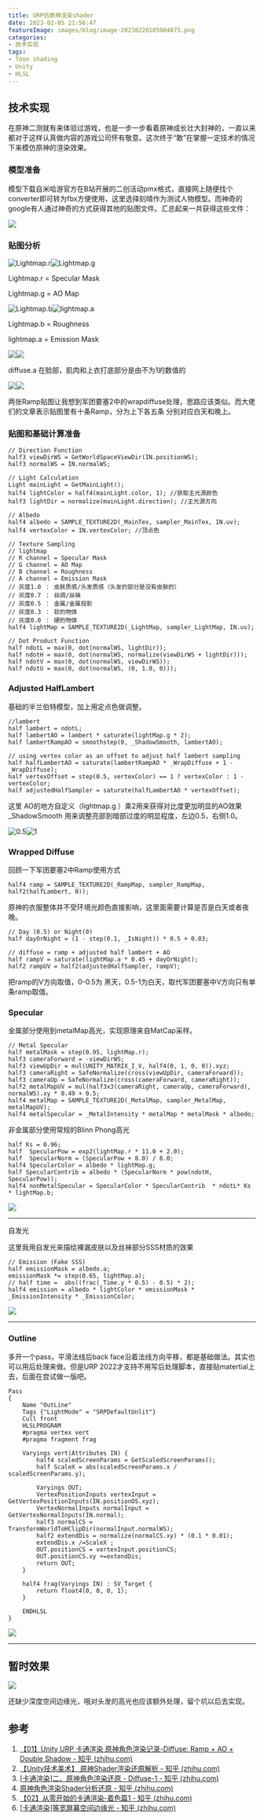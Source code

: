 ```yaml
---
title: URP仿原神渲染shader
date: 2023-02-05 21:56:47
featureImage: images/blog/image-20230220105004875.png
categories: 
- 技术实现
tags: 
- Toon shading
- Unity
- HLSL
---
```




## 技术实现

在原神二测就有来体验过游戏，也是一步一步看着原神成长壮大封神的，一直以来都对于这样认真做内容的游戏公司怀有敬意。这次终于“敢”在掌握一定技术的情况下来模仿原神的渲染效果。

### 模型准备

模型下载自米哈游官方在B站开展的二创活动pmx格式，直接网上随便找个converter即可转为fbx方便使用，这里选择刻晴作为测试人物模型。而神奇的google有人通过神奇的方式获得其他的贴图文件。汇总起来一共获得这些文件：

![](image-20230218220545641.png)



### 贴图分析

![Lightmap.r](image-20230218220828197.png)![Lightmap.g](image-20230218220928101.png)

Lightmap.r = Specular Mask

Lightmap.g = AO Map

![Lightmap.b](image-20230218221112035.png)![lightmap.a](image-20230218221128126.png)

Lightmap.b = Roughness

lightmap.a = Emission Mask

![](image-20230218221323235.png)![](image-20230218215709325.png)

diffuse.a 在脸部，肌肉和上衣打底部分是由不为1的数值的



![](image-20230218221653598.png)![](image-20230218221715972.png)

两张Ramp贴图让我想到军团要塞2中的wrapdiffuse处理，思路应该类似。而大佬们的文章表示贴图里有十条Ramp，分为上下各五条 分别对应白天和晚上。



 

### 贴图和基础计算准备

```HLSL
// Direction Function
half3 viewDirWS = GetWorldSpaceViewDir(IN.positionWS);
half3 normalWS = IN.normalWS;

// Light Calculation
Light mainLight = GetMainLight(); 
half4 lightColor = half4(mainLight.color, 1); //获取主光源颜色
half3 lightDir = normalize(mainLight.direction); //主光源方向

// Albedo
half4 albedo = SAMPLE_TEXTURE2D(_MainTex, sampler_MainTex, IN.uv); 
half4 vertexColor = IN.vertexColor; //顶点色

// Texture Sampling
// lightmap
// R channel = Specular Mask
// G channel = AO Map
// B channel = Roughness
// A channel = Emission Mask
// 灰度1.0 ： 皮肤质感/头发质感（头发的部分是没有皮肤的）
// 灰度0.7 ： 丝绸/丝袜
// 灰度0.5 ： 金属/金属投影
// 灰度0.3 ： 软的物体
// 灰度0.0 ： 硬的物体
half4 lightMap = SAMPLE_TEXTURE2D(_LightMap, sampler_LightMap, IN.uv); 

// Dot Product Function
half ndotL = max(0, dot(normalWS, lightDir));
half ndotH = max(0, dot(normalWS, normalize(viewDirWS + lightDir)));
half ndotV = max(0, dot(normalWS, viewDirWS));
half ndotU = max(0, dot(normalWS, (0, 1.0, 0)));
```

### Adjusted HalfLambert

基础的半兰伯特模型，加上用定点色做调整。

```HLSL
//lambert
half lambert = ndotL;
half lambertAO = lambert * saturate(lightMap.g * 2);
half lambertRampAO = smoothstep(0, _ShadowSmooth, lambertAO);

// using vertex color as an offset to adjust half lambert sampling
half halfLambertAO = saturate(lambertRampAO * _WrapDiffuse + 1 - _WrapDiffuse);
half vertexOffset = step(0.5, vertexColor) == 1 ? vertexColor : 1 - vertexColor;
half adjustedHalfSampler = saturate(halfLambertAO * vertexOffset);
```

这里 AO的地方自定义（lightmap.g ）乘2用来获得对比度更加明显的AO效果_ShadowSmooth 用来调整亮部到暗部过度的明显程度，左边0.5，右侧1.0。

![0.5](image-20230219155213146.png)![1](image-20230219155240254.png)



### Wrapped Diffuse

回顾一下军团要塞2中Ramp使用方式

```HLSL
half4 ramp = SAMPLE_TEXTURE2D(_RampMap, sampler_RampMap, half2(halfLambert, 0));
```

原神的衣服整体并不受环境光颜色直接影响，这里面需要计算是否是白天或者夜晚。

```HLSL
// Day (0.5) or Night(0)
half dayOrNight = (1 - step(0.1, _IsNight)) * 0.5 + 0.03;

// diffuse = ramp + adjusted half lambert + AO
half rampV = saturate(lightMap.a * 0.45 + dayOrNight);
half2 rampUV = half2(adjustedHalfSampler, rampV);
```

把ramp的V方向取值，0-0.5为 黑天，0.5-1为白天，取代军团要塞中V方向只有单条ramp取值。

### Specular

金属部分使用到metalMap高光，实现原理来自MatCap采样。

```HLSL
// Metal Specular
half metalMask = step(0.95, lightMap.r);
half3 cameraForward = -viewDirWS;
half3 viewUpDir = mul(UNITY_MATRIX_I_V, half4(0, 1, 0, 0)).xyz;
half3 cameraRight = SafeNormalize(cross(viewUpDir, cameraForward));
half3 cameraUp = SafeNormalize(cross(cameraForward, cameraRight));
half2 metalMapUV = mul(half3x3(cameraRight, cameraUp, cameraForward), normalWS).xy * 0.49 + 0.5;
half4 metalMap = SAMPLE_TEXTURE2D(_MetalMap, sampler_MetalMap, metalMapUV);
half4 metalSpecular = _MetalIntensity * metalMap * metalMask * albedo;
```

非金属部分使用常规的Blinn Phong高光

```
half Ks = 0.96;
half  SpecularPow = exp2(lightMap.r * 11.0 + 2.0);
half  SpecularNorm = (SpecularPow + 8.0) / 8.0;
half4 SpecularColor = albedo * lightMap.g;
half SpecularContrib = albedo * (SpecularNorm * pow(ndotH, SpecularPow));
half4 nonMetalSpecular = SpecularColor * SpecularContrib  * ndotL* Ks * lightMap.b;
```

![](image-20230219192536859.png)

---

自发光

这里我用自发光来描绘裸漏皮肤以及丝袜部分SSS材质的效果

```HLSL
// Emission (Fake SSS)
half emissionMask = albedo.a;
emissionMask *= step(0.65, lightMap.a);
// half time =  abs((frac(_Time.y * 0.5) - 0.5) * 2);
half4 emission = albedo * lightColor * emissionMask * _EmissionIntensity * _EmissionColor;
```

![](image-20230219213213931.png)

---



### Outline

多开一个pass，平滑法线后back face沿着法线方向平移，都是基础做法。其实也可以用后处理来做。但是URP 2022才支持不用写后处理脚本，直接贴matertial上去，后面在尝试做一版吧。

```HLSL
Pass 
{
    Name "OutLine"
    Tags {"LightMode" = "SRPDefaultUnlit"}
    Cull front
    HLSLPROGRAM
    #pragma vertex vert  
    #pragma fragment frag

    Varyings vert(Attributes IN) {
        half4 scaledScreenParams = GetScaledScreenParams();
        half ScaleX = abs(scaledScreenParams.x / scaledScreenParams.y);

        Varyings OUT;
        VertexPositionInputs vertexInput = GetVertexPositionInputs(IN.positionOS.xyz);
        VertexNormalInputs normalInput = GetVertexNormalInputs(IN.normal);
        half3 normalCS = TransformWorldToHClipDir(normalInput.normalWS);
        half2 extendDis = normalize(normalCS.xy) * (0.1 * 0.01);
        extendDis.x /=ScaleX ;
        OUT.positionCS = vertexInput.positionCS;
        OUT.positionCS.xy +=extendDis;
        return OUT;
    }

    half4 frag(Varyings IN) : SV_Target {
        return float4(0, 0, 0, 1);
    }

    ENDHLSL
}	
```

![](image-20230220104936235.png)

---



## 暂时效果

![](image-20230220105004875.png)

还缺少深度空间边缘光，哦对头发的高光也应该额外处理，留个坑以后去实现。

## 参考

1.   [【01】Unity URP 卡通渲染 原神角色渲染记录-Diffuse: Ramp + AO + Double Shadow - 知乎 (zhihu.com)](https://zhuanlan.zhihu.com/p/551104542)
2.   [【Unity技术美术】 原神Shader渲染还原解析 - 知乎 (zhihu.com)](https://zhuanlan.zhihu.com/p/435005339)
3.   [[卡通渲染\]二、原神角色渲染还原 - Diffuse-1 - 知乎 (zhihu.com)](https://zhuanlan.zhihu.com/p/547129280)
4.   [原神角色渲染Shader分析还原 - 知乎 (zhihu.com)](https://zhuanlan.zhihu.com/p/360229590)
5.   [【02】从零开始的卡通渲染-着色篇1 - 知乎 (zhihu.com)](https://zhuanlan.zhihu.com/p/110025903)
6.   [[卡通渲染\]等宽屏幕空间边缘光 - 知乎 (zhihu.com)](https://zhuanlan.zhihu.com/p/551629982)
